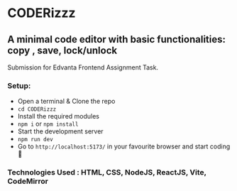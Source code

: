# CODERizzz
## A minimal code editor with basic functionalities: copy , save, lock/unlock

Submission for Edvanta Frontend Assignment Task.

### Setup:
- Open a terminal & Clone the repo
- ```cd CODERizzz```
- Install the required modules
- ```npm i``` or ```npm install```
- Start the development server
- ```npm run dev```
- Go to `http://localhost:5173/` in your favourite browser and start coding 🥳

### Technologies Used : HTML, CSS, NodeJS, ReactJS, Vite, CodeMirror
